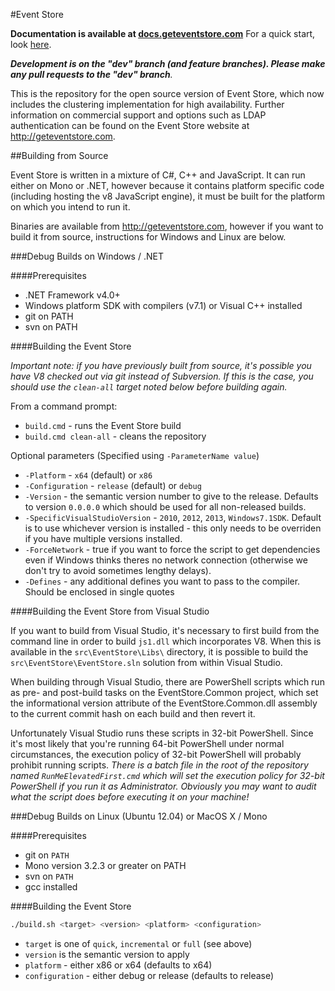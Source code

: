 
#Event Store

**Documentation is available at [docs.geteventstore.com](http://docs.geteventstore.com)** For a quick start, look <a href="http://docs.geteventstore.com/introduction/running-the-event-store/">here</a>.

<em>**Development is on the "dev" branch (and feature branches). Please make any pull requests to the "dev" branch**.</em>

This is the repository for the open source version of Event Store, which now includes the clustering implementation for high availability. Further information on commercial support and options such as LDAP authentication can be found on the Event Store website at http://geteventstore.com.

##Building from Source

Event Store is written in a mixture of C#, C++ and JavaScript. It can run either on Mono or .NET, however because it contains platform specific code (including hosting the v8 JavaScript engine), it must be built for the platform on which you intend to run it.

Binaries are available from http://geteventstore.com, however if you want to build it from source, instructions for Windows and Linux are below.

###Debug Builds on Windows / .NET

####Prerequisites

- .NET Framework v4.0+
- Windows platform SDK with compilers (v7.1) or Visual C++ installed
- git on PATH
- svn on PATH

####Building the Event Store

*Important note: if you have previously built from source, it's possible you have V8 checked out via git instead of Subversion. If this is the case, you should use the `clean-all` target noted below before building again.*

From a command prompt:

- `build.cmd` - runs the Event Store build
- `build.cmd clean-all` - cleans the repository

Optional parameters (Specified using `-ParameterName value`)

- `-Platform` - `x64` (default) or `x86`
- `-Configuration` - `release` (default) or `debug`
- `-Version` - the semantic version number to give to the release. Defaults to version `0.0.0.0` which should be used for all non-released builds.
- `-SpecificVisualStudioVersion` - `2010`, `2012`, `2013`, `Windows7.1SDK`. Default is to use whichever version is installed - this only needs to be overriden if you have multiple versions installed.
- `-ForceNetwork` - true if you want to force the script to get dependencies even if Windows thinks theres no network connection (otherwise we don't try to avoid sometimes lengthy delays).
- `-Defines` - any additional defines you want to pass to the compiler. Should be enclosed in single quotes

####Building the Event Store from Visual Studio

If you want to build from Visual Studio, it's necessary to first build from the
command line in order to build `js1.dll` which incorporates V8. When this is
available in the `src\EventStore\Libs\` directory, it is possible to build the
`src\EventStore\EventStore.sln` solution from within Visual Studio.

When building through Visual Studio, there are PowerShell scripts which run as
pre- and post-build tasks on the EventStore.Common project, which set the
informational version attribute of the EventStore.Common.dll assembly to the
current commit hash on each build and then revert it.

Unfortunately Visual Studio runs these scripts in 32-bit PowerShell. Since it's
most likely that you're running 64-bit PowerShell under normal circumstances,
the execution policy of 32-bit PowerShell will probably prohibit running
scripts. *There is a batch file in the root of the repository named
`RunMeElevatedFirst.cmd` which will set the execution policy for 32-bit
PowerShell if you run it as Administrator. Obviously you may want to audit what
the script does before executing it on your machine!*

###Debug Builds on Linux (Ubuntu 12.04) or MacOS X / Mono

####Prerequisites

- git on `PATH`
- Mono version 3.2.3 or greater on PATH
- svn on `PATH`
- gcc installed

####Building the Event Store

```bash
./build.sh <target> <version> <platform> <configuration>
```

- `target` is one of `quick`, `incremental` or `full` (see above)
- `version` is the semantic version to apply
- `platform` - either x86 or x64 (defaults to x64)
- `configuration` - either debug or release (defaults to release)
